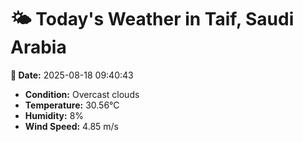 # 🌤️ Today's Weather in Taif, Saudi Arabia

**📅 Date:** 2025-08-18 09:40:43

- **Condition:** Overcast clouds
- **Temperature:** 30.56°C
- **Humidity:** 8%
- **Wind Speed:** 4.85 m/s
